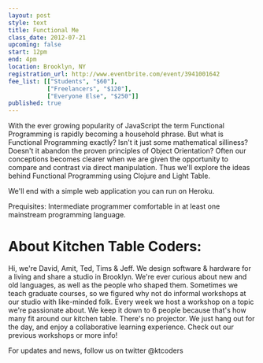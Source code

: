 ```yaml
---
layout: post
style: text
title: Functional Me
class_date: 2012-07-21
upcoming: false
start: 12pm
end: 4pm
location: Brooklyn, NY
registration_url: http://www.eventbrite.com/event/3941001642
fee_list: [["Students", "$60"],
           ["Freelancers", "$120"],
           ["Everyone Else", "$250"]]
published: true
---
```

With the ever growing popularity of JavaScript the term Functional
Programming is rapidly becoming a household phrase. But what is
Functional Programming exactly? Isn't it just some mathematical
silliness? Doesn't it abandon the proven principles of
Object Orientation?  Often our conceptions becomes clearer when we are
given the opportunity to compare and contrast via direct
manipulation. Thus we'll explore the ideas behind Functional
Programming using Clojure and Light Table.

We'll end with a simple web application you can run on Heroku.

Prequisites: Intermediate programmer comfortable in at least one mainstream programming language.

 
# About Kitchen Table Coders: 
 
Hi, we're David, Amit, Ted, Tims & Jeff. We design software & hardware for a living and share a studio in Brooklyn. We're ever curious about new and old languages, as well as the people who shaped them. Sometimes we teach graduate courses, so we figured why not do informal workshops at our studio with like-minded folk.
Every week we host a workshop on a topic we're passionate about. We keep it down to 6 people because that's how many fit around our kitchen table. There's no projector. We just hang out for the day, and enjoy a collaborative learning experience.
Check out our previous workshops or more info!
 
 
For updates and news, follow us on twitter @ktcoders
